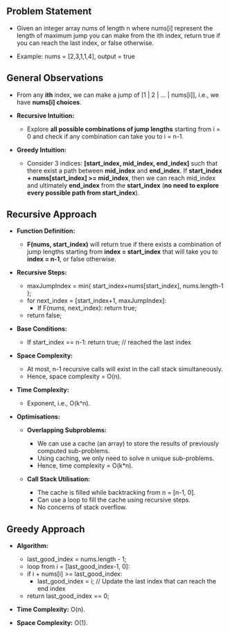 ## Problem Statement

- Given an integer array nums of length n where nums[i] represent the length of maximum jump you can make from the ith index, return true if you can reach the last index, or false otherwise.

- Example: nums = [2,3,1,1,4], output = true

## General Observations

- From any **ith** index, we can make a jump of [1 | 2 | … | nums[i]], i.e., we have **nums[i] choices**.

- **Recursive Intuition:** 
	- Explore **all possible combinations of jump lengths** starting from i = 0 and check if any combination can take you to i = n-1.

- **Greedy Intuition:** 
	- Consider 3 indices: **[start_index, mid_index, end_index]** such that there exist a path between **mid_index** and **end_index**. If **start_index + nums[start_index] >= mid_index**, then we can reach mid_index and ultimately **end_index** from the **start_index** (**no need to explore every possible path from start_index**).

## Recursive Approach

- **Function Definition:**
	- **F(nums, start_index)** will return true if there exists a combination of jump lengths starting from **index = start_index** that will take you to **index = n-1**, or false otherwise.

- **Recursive Steps:**
	- maxJumpIndex = min( start_index+nums[start_index], nums.length-1 );
	- for next_index = [start_index+1, maxJumpIndex]:
		- If F(nums, next_index): return true;
	 - return false;

- **Base Conditions:**
	- If start_index == n-1: return true; // reached the last index

- **Space Complexity:**
	- At most, n-1 recursive calls will exist in the call stack simultaneously. 
	- Hence, space complexity = O(n).
	
- **Time Complexity:**
	- Exponent, i.e., O(k^n).

- **Optimisations:**

	- **Overlapping Subproblems:** 
		- We can use a cache (an array) to store the results of previously computed sub-problems. 
		- Using caching, we only need to solve n unique sub-problems.
		- Hence, time complexity = O(k*n).

	- **Call Stack Utilisation:**
		- The cache is filled while backtracking from n = [n-1, 0]. 
		- Can use a loop to fill the cache using recursive steps.
		- No concerns of stack overflow.

## Greedy Approach

- **Algorithm:**
	- last_good_index = nums.length - 1;   
	- loop from i = [last_good_index-1, 0]:                 
	- if i + nums[i] >= last_good_index: 
		- last_good_index = i; // Update the last index that can reach the end index
	- return last_good_index == 0;

- **Time Complexity:** O(n).

- **Space Complexity:** O(1).